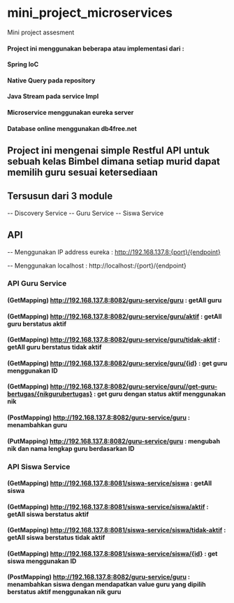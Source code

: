 # mini_project_microservices
Mini project assesment

#### Project ini menggunakan beberapa atau implementasi dari :
#### Spring IoC 
#### Native Query pada repository
#### Java Stream pada service Impl
#### Microservice menggunakan eureka server
#### Database online menggunakan db4free.net

## Project ini mengenai simple Restful API untuk sebuah kelas Bimbel dimana setiap murid dapat memilih guru sesuai ketersediaan
## Tersusun dari 3 module
-- Discovery Service
-- Guru Service
-- Siswa Service

## API ##
-- Menggunakan IP address eureka :
http://192.168.137.8:{port}/{endpoint}

-- Menggunakan localhost : http://localhost:/{port}/{endpoint}

### API Guru Service ###
#### (GetMapping) http://192.168.137.8:8082/guru-service/guru : getAll guru
#### (GetMapping) http://192.168.137.8:8082/guru-service/guru/aktif : getAll guru berstatus aktif
#### (GetMapping) http://192.168.137.8:8082/guru-service/guru/tidak-aktif : getAll guru berstatus tidak aktif
#### (GetMapping) http://192.168.137.8:8082/guru-service/guru/{id} : get guru menggunakan ID
#### (GetMapping) http://192.168.137.8:8082/guru-service/guru//get-guru-bertugas/{nikgurubertugas} : get guru dengan status aktif menggunakan nik
#### (PostMapping) http://192.168.137.8:8082/guru-service/guru : menambahkan guru
#### (PutMapping) http://192.168.137.8:8082/guru-service/guru : mengubah nik dan nama lengkap guru berdasarkan ID

### API Siswa Service ###
#### (GetMapping) http://192.168.137.8:8081/siswa-service/siswa : getAll siswa
#### (GetMapping) http://192.168.137.8:8081/siswa-service/siswa/aktif : getAll siswa berstatus aktif
#### (GetMapping) http://192.168.137.8:8081/siswa-service/siswa/tidak-aktif : getAll siswa berstatus tidak aktif
#### (GetMapping) http://192.168.137.8:8081/siswa-service/siswa/{id} : get siswa menggunakan ID
#### (PostMapping) http://192.168.137.8:8082/guru-service/guru : menambahkan siswa dengan mendapatkan value guru yang dipilih berstatus aktif menggunakan nik guru





